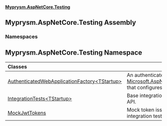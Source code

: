 #### [Myprysm.AspNetCore.Testing](index.md 'index')

## Myprysm.AspNetCore.Testing Assembly
### Namespaces

<a name='Myprysm.AspNetCore.Testing'></a>

## Myprysm.AspNetCore.Testing Namespace

| Classes | |
| :--- | :--- |
| [AuthenticatedWebApplicationFactory&lt;TStartup&gt;](Myprysm.AspNetCore.Testing.AuthenticatedWebApplicationFactory_TStartup_.md 'Myprysm.AspNetCore.Testing.AuthenticatedWebApplicationFactory<TStartup>') | An authenticated [Microsoft.AspNetCore.Mvc.Testing.WebApplicationFactory&lt;&gt;](https://docs.microsoft.com/en-us/dotnet/api/Microsoft.AspNetCore.Mvc.Testing.WebApplicationFactory-1 'Microsoft.AspNetCore.Mvc.Testing.WebApplicationFactory`1') that configures the [MockJwtTokens](Myprysm.AspNetCore.Testing.MockJwtTokens.md 'Myprysm.AspNetCore.Testing.MockJwtTokens') issuer for testing. |
| [IntegrationTests&lt;TStartup&gt;](Myprysm.AspNetCore.Testing.IntegrationTests_TStartup_.md 'Myprysm.AspNetCore.Testing.IntegrationTests<TStartup>') | Base integration test to remotely assert the behaviour of an API. |
| [MockJwtTokens](Myprysm.AspNetCore.Testing.MockJwtTokens.md 'Myprysm.AspNetCore.Testing.MockJwtTokens') | Mock token issuer that can be used to generate JWTs for integration testing. |
